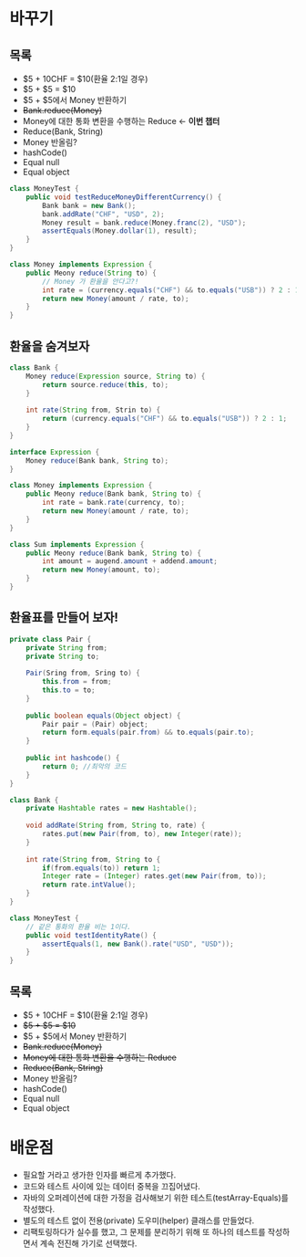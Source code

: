 # 바꾸기 
## 목록
- $5 + 10CHF = $10(환율 2:1일 경우)
- $5 + $5 = $10
- $5 + $5에서 Money 반환하기
- ~~Bank.reduce(Money)~~
- Money에 대한 통화 변환을 수행하는 Reduce <- **이번 챕터**
- Reduce(Bank, String)
- Money 반올림?
- hashCode()
- Equal null
- Equal object

```java
class MoneyTest {
    public void testReduceMoneyDifferentCurrency() {
        Bank bank = new Bank();
        bank.addRate("CHF", "USD", 2);
        Money result = bank.reduce(Money.franc(2), "USD");
        assertEquals(Money.dollar(1), result);
    }
}

class Money implements Expression {
    public Meony reduce(String to) {
        // Money 가 환율을 안다고?!
        int rate = (currency.equals("CHF") && to.equals("USB")) ? 2 : 1;
        return new Money(amount / rate, to);
    }
}
```

##  환율을 숨겨보자
```java
class Bank {
    Money reduce(Expression source, String to) {
        return source.reduce(this, to);
    }
    
    int rate(String from, Strin to) {
        return (currency.equals("CHF") && to.equals("USB")) ? 2 : 1;
    }
}

interface Expression {
    Money reduce(Bank bank, String to);
}

class Money implements Expression {
    public Meony reduce(Bank bank, String to) {
        int rate = bank.rate(currency, to);
        return new Money(amount / rate, to);
    }
}

class Sum implements Expression {
    public Meony reduce(Bank bank, String to) {
        int amount = augend.amount + addend.amount;
        return new Money(amount, to);
    }
}
```

## 환율표를 만들어 보자!
```java
private class Pair {
    private String from;
    private String to;
    
    Pair(Sring from, Sring to) {
        this.from = from;
        this.to = to;
    }
    
    public boolean equals(Object object) {
        Pair pair = (Pair) object;
        return form.equals(pair.from) && to.equals(pair.to);
    }
    
    public int hashcode() {
        return 0; //최악의 코드
    }
}

class Bank {
    private Hashtable rates = new Hashtable();
    
    void addRate(String from, String to, rate) {
        rates.put(new Pair(from, to), new Integer(rate));
    }
    
    int rate(String from, String to {
        if(from.equals(to)) return 1;
        Integer rate = (Integer) rates.get(new Pair(from, to));
        return rate.intValue();
    }
}

class MoneyTest {
    // 같은 통화의 환율 비는 1이다.
    public void testIdentityRate() {
        assertEquals(1, new Bank().rate("USD", "USD"));
    }
}
```

## 목록
- $5 + 10CHF = $10(환율 2:1일 경우)
- ~~$5 + $5 = $10~~
- $5 + $5에서 Money 반환하기
- ~~Bank.reduce(Money)~~
- ~~Money에 대한 통화 변환을 수행하는 Reduce~~
- ~~Reduce(Bank, String)~~
- Money 반올림?
- hashCode()
- Equal null
- Equal object

# 배운점
- 필요할 거라고 생가한 인자를 빠르게 추가했다.
- 코드와 테스트 사이에 있는 데이터 중복을 끄집어냈다.
- 자바의 오퍼레이션에 대한 가정을 검사해보기 위한 테스트(testArray-Equals)를 작성했다.
- 별도의 테스트 없이 전용(private) 도우미(helper) 클래스를 만들었다.
- 리팩토링하다가 실수를 했고, 그 문제를 분리하기 위해 또 하나의 테스트를 작성하면서 계속 전진해 가기로 선택했다.